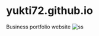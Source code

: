 # yukti72.github.io
Business portfolio website
![ss](https://user-images.githubusercontent.com/64638327/110679934-0a55bf00-81fe-11eb-9cd6-051d584ca92a.jpg)

